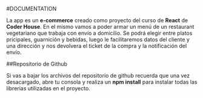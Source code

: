 #DOCUMENTATION

La app es un **e-commerce** creado como proyecto del curso de **React** de **Coder House**.
En el mismo vamos a poder armar un menú de un restaurant vegetariano que trabaja con envío a domicilio. Se podrá elegir entre platos pricipales, guarnición y bebidas, luego le facilitaremos datos del cliente y una dirección y nos devolvera el ticket de la compra y la notificación del envío.

##Repositorio de Github

Si vas a bajar los archivos del repositorio de github recuerda que una vez desacargado, abre tu consola y realiza un **npm install** para instalar todas las librerias utilizadas en el proyecto.
